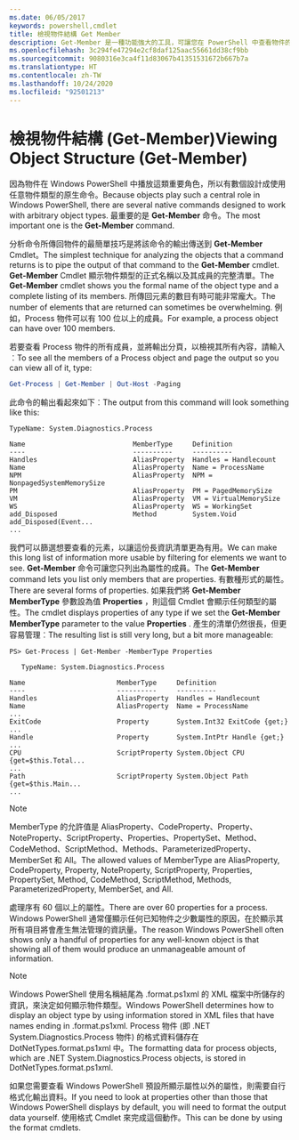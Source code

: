 ```yaml
---
ms.date: 06/05/2017
keywords: powershell,cmdlet
title: 檢視物件結構 Get Member
description: Get-Member 是一種功能強大的工具，可讓您在 PowerShell 中查看物件的類型與結構。
ms.openlocfilehash: 3c294fe47294e2cf8daf125aac55661dd38cf9bb
ms.sourcegitcommit: 9080316e3ca4f11d83067b41351531672b667b7a
ms.translationtype: HT
ms.contentlocale: zh-TW
ms.lasthandoff: 10/24/2020
ms.locfileid: "92501213"
---
```

# <a name="viewing-object-structure-get-member"></a><span data-ttu-id="7a36b-104">檢視物件結構 (Get-Member)</span><span class="sxs-lookup"><span data-stu-id="7a36b-104">Viewing Object Structure (Get-Member)</span></span>

<span data-ttu-id="7a36b-105">因為物件在 Windows PowerShell 中播放這類重要角色，所以有數個設計成使用任意物件類型的原生命令。</span><span class="sxs-lookup"><span data-stu-id="7a36b-105">Because objects play such a central role in Windows PowerShell, there are several native commands designed to work with arbitrary object types.</span></span> <span data-ttu-id="7a36b-106">最重要的是 **Get-Member** 命令。</span><span class="sxs-lookup"><span data-stu-id="7a36b-106">The most important one is the **Get-Member** command.</span></span>

<span data-ttu-id="7a36b-107">分析命令所傳回物件的最簡單技巧是將該命令的輸出傳送到 **Get-Member** Cmdlet。</span><span class="sxs-lookup"><span data-stu-id="7a36b-107">The simplest technique for analyzing the objects that a command returns is to pipe the output of that command to the **Get-Member** cmdlet.</span></span> <span data-ttu-id="7a36b-108">**Get-Member** Cmdlet 顯示物件類型的正式名稱以及其成員的完整清單。</span><span class="sxs-lookup"><span data-stu-id="7a36b-108">The **Get-Member** cmdlet shows you the formal name of the object type and a complete listing of its members.</span></span> <span data-ttu-id="7a36b-109">所傳回元素的數目有時可能非常龐大。</span><span class="sxs-lookup"><span data-stu-id="7a36b-109">The number of elements that are returned can sometimes be overwhelming.</span></span> <span data-ttu-id="7a36b-110">例如，Process 物件可以有 100 位以上的成員。</span><span class="sxs-lookup"><span data-stu-id="7a36b-110">For example, a process object can have over 100 members.</span></span>

<span data-ttu-id="7a36b-111">若要查看 Process 物件的所有成員，並將輸出分頁，以檢視其所有內容，請輸入︰</span><span class="sxs-lookup"><span data-stu-id="7a36b-111">To see all the members of a Process object and page the output so you can view all of it, type:</span></span>

```powershell
Get-Process | Get-Member | Out-Host -Paging
```

<span data-ttu-id="7a36b-112">此命令的輸出看起來如下︰</span><span class="sxs-lookup"><span data-stu-id="7a36b-112">The output from this command will look something like this:</span></span>

```Output
TypeName: System.Diagnostics.Process

Name                           MemberType     Definition
----                           ----------     ----------
Handles                        AliasProperty  Handles = Handlecount
Name                           AliasProperty  Name = ProcessName
NPM                            AliasProperty  NPM = NonpagedSystemMemorySize
PM                             AliasProperty  PM = PagedMemorySize
VM                             AliasProperty  VM = VirtualMemorySize
WS                             AliasProperty  WS = WorkingSet
add_Disposed                   Method         System.Void add_Disposed(Event...
...
```

<span data-ttu-id="7a36b-113">我們可以篩選想要查看的元素，以讓這份長資訊清單更為有用。</span><span class="sxs-lookup"><span data-stu-id="7a36b-113">We can make this long list of information more usable by filtering for elements we want to see.</span></span> <span data-ttu-id="7a36b-114">**Get-Member** 命令可讓您只列出為屬性的成員。</span><span class="sxs-lookup"><span data-stu-id="7a36b-114">The **Get-Member** command lets you list only members that are properties.</span></span> <span data-ttu-id="7a36b-115">有數種形式的屬性。</span><span class="sxs-lookup"><span data-stu-id="7a36b-115">There are several forms of properties.</span></span> <span data-ttu-id="7a36b-116">如果我們將 **Get-Member MemberType** 參數設為值 **Properties** ，則這個 Cmdlet 會顯示任何類型的屬性。</span><span class="sxs-lookup"><span data-stu-id="7a36b-116">The cmdlet displays properties of any type if we set the **Get-Member MemberType** parameter to the value **Properties** .</span></span> <span data-ttu-id="7a36b-117">產生的清單仍然很長，但更容易管理︰</span><span class="sxs-lookup"><span data-stu-id="7a36b-117">The resulting list is still very long, but a bit more manageable:</span></span>

```
PS> Get-Process | Get-Member -MemberType Properties

   TypeName: System.Diagnostics.Process

Name                       MemberType     Definition
----                       ----------     ----------
Handles                    AliasProperty  Handles = Handlecount
Name                       AliasProperty  Name = ProcessName
...
ExitCode                   Property       System.Int32 ExitCode {get;}
...
Handle                     Property       System.IntPtr Handle {get;}
...
CPU                        ScriptProperty System.Object CPU {get=$this.Total...
...
Path                       ScriptProperty System.Object Path {get=$this.Main...
...
```

> [!NOTE]
> <span data-ttu-id="7a36b-118">MemberType 的允許值是 AliasProperty、CodeProperty、Property、NoteProperty、ScriptProperty、Properties、PropertySet、Method、CodeMethod、ScriptMethod、Methods、ParameterizedProperty、MemberSet 和 All。</span><span class="sxs-lookup"><span data-stu-id="7a36b-118">The allowed values of MemberType are AliasProperty, CodeProperty, Property, NoteProperty, ScriptProperty, Properties, PropertySet, Method, CodeMethod, ScriptMethod, Methods, ParameterizedProperty, MemberSet, and All.</span></span>

<span data-ttu-id="7a36b-119">處理序有 60 個以上的屬性。</span><span class="sxs-lookup"><span data-stu-id="7a36b-119">There are over 60 properties for a process.</span></span> <span data-ttu-id="7a36b-120">Windows PowerShell 通常僅顯示任何已知物件之少數屬性的原因，在於顯示其所有項目將會產生無法管理的資訊量。</span><span class="sxs-lookup"><span data-stu-id="7a36b-120">The reason Windows PowerShell often shows only a handful of properties for any well-known object is that showing all of them would produce an unmanageable amount of information.</span></span>

> [!NOTE]
> <span data-ttu-id="7a36b-121">Windows PowerShell 使用名稱結尾為 .format.ps1xml 的 XML 檔案中所儲存的資訊，來決定如何顯示物件類型。</span><span class="sxs-lookup"><span data-stu-id="7a36b-121">Windows PowerShell determines how to display an object type by using information stored in XML files that have names ending in .format.ps1xml.</span></span> <span data-ttu-id="7a36b-122">Process 物件 (即 .NET System.Diagnostics.Process 物件) 的格式資料儲存在 DotNetTypes.format.ps1xml 中。</span><span class="sxs-lookup"><span data-stu-id="7a36b-122">The formatting data for process objects, which are .NET System.Diagnostics.Process objects, is stored in DotNetTypes.format.ps1xml.</span></span>

<span data-ttu-id="7a36b-123">如果您需要查看 Windows PowerShell 預設所顯示屬性以外的屬性，則需要自行格式化輸出資料。</span><span class="sxs-lookup"><span data-stu-id="7a36b-123">If you need to look at properties other than those that Windows PowerShell displays by default, you will need to format the output data yourself.</span></span> <span data-ttu-id="7a36b-124">使用格式 Cmdlet 來完成這個動作。</span><span class="sxs-lookup"><span data-stu-id="7a36b-124">This can be done by using the format cmdlets.</span></span>
